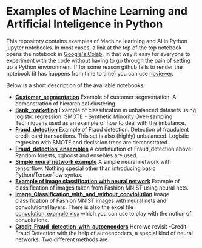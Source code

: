 # Examples of Machine Learning and Artificial Inteligence in Python

This repository contains examples of Machine learining and AI in Python jupyter notebooks. In most cases, a link at the top of the top notebook opens the notebook in [Google's Colab](https://colab.research.google.com/notebooks/intro.ipynb). In that way it easy for everyone to experiment with the code without  having to go through the pain of setting up a Python envoronment. If for some reason github fails to render the notebook (it has happens from time to time) you can use [nbviewer](https://nbviewer.jupyter.org/).  

Below is a short description of the available notebooks.

* **[Customer_segmentation](https://github.com/dpanagop/ML_and_AI_examples/blob/master/Customer_segmentation.ipynb)** Example of customer segmentation. A demonstration of hierarchical clustering. 
* **[Bank_marketing](https://github.com/dpanagop/ML_and_AI_examples/blob/master/Bank_marketing.ipynb)** Example of classification in unbalanced datasets using logistic regression. SMOTE - Synthetic Minority Over-sampling Technique is used as an example of how to deal with the imbalance.
* **[Fraud_detection](https://github.com/dpanagop/ML_and_AI_examples/blob/master/Fraud_detection.ipynb)** Example of Fraud detection. Detection of fraudulent credit card transactions. This set is also (highly) unbalanced. Logistic regresion with SMOTE and decission trees are demonstrated.
* **[Fraud_detection_ensembles](https://github.com/dpanagop/ML_and_AI_examples/blob/master/Fraud_detection_ensembles.ipynb)** A continuation of Fraud_detection above. Random forests, xgboost and ensebles are used.
* **[Simple neural network example](https://github.com/dpanagop/ML_and_AI_examples/blob/master/Simple%20neural%20network%20example.ipynb)** A simple neural network with tensorflow. Nothing special other than introducing basic Python/Tensorflow syntax.
* **[Example of image classification with neural network](https://github.com/dpanagop/ML_and_AI_examples/blob/master/Example%20of%20image%20classification%20with%20neural%20network.ipynb)** Example of classification of images taken from Fashion MNIST using neural nets.
* **[Image_Classification_with_and_without_convlolution](https://github.com/dpanagop/ML_and_AI_examples/blob/master/Image_Classification_with_and_without_convlolution.ipynb)** Image classification of Fashion MNIST images with neural nets and convolutional layers. There is also the excel file [convolution_example.xlsx](https://github.com/dpanagop/ML_and_AI_examples/blob/master/convolution_example.xlsx) which you can use to play with the notion of convolutions.
* **[Credit_Fraud_detection_with_autoencoders](https://github.com/dpanagop/ML_and_AI_examples/blob/master/Credit_Fraud_detection_with_autoencoders.ipynb)** Here we revisit -Credit- Fraud Detection with the help of autoencoders, a special kind of neural networks. Two different methods are  
